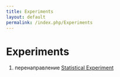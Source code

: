 ```yaml
---
title: Experiments
layout: default
permalink: /index.php/Experiments
---
```


# Experiments

1. перенаправление [Statistical Experiment](Statistical_Experiment)